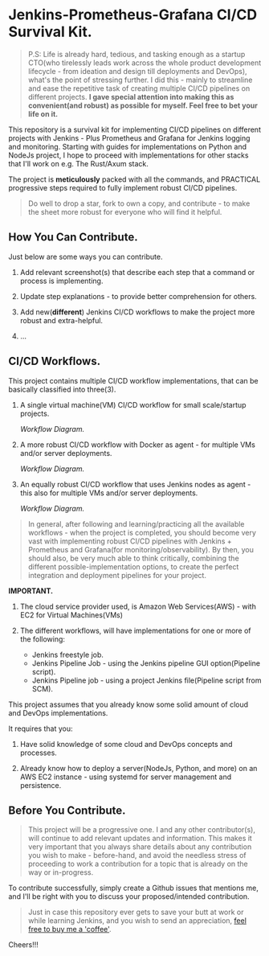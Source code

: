 # Jenkins-Prometheus-Grafana CI/CD Survival Kit.

> P.S: Life is already hard, tedious, and tasking enough as a startup CTO(who tirelessly leads work across the whole product development lifecycle - from ideation and design till deployments and DevOps), what's the point of stressing further. I did this - mainly to streamline and ease the repetitive task of creating multiple CI/CD pipelines on different projects. **I gave special attention into making this as convenient(and robust) as possible for myself. Feel free to bet your life on it.**

This repository is a survival kit for implementing CI/CD pipelines on different projects with Jenkins - Plus Prometheus and Grafana 
for Jenkins logging and monitoring. Starting with guides for implementations on Python and NodeJs project, I hope to proceed with 
implementations for other stacks that I'll work on e.g. The Rust/Axum stack.

The project is **meticulously** packed with all the commands, and PRACTICAL progressive steps required to fully implement robust CI/CD pipelines.

> Do well to drop a star, fork to own a copy, and contribute - to make the sheet more robust for everyone who will find it helpful.

## How You Can Contribute.

Just below are some ways you can contribute.

1. Add relevant screenshot(s) that describe each step that a command or process is implementing.

2. Update step explanations - to provide better comprehension for others.

3. Add new(**different**) Jenkins CI/CD workflows to make the project more robust and extra-helpful.

4. ...

## CI/CD Workflows.

This project contains multiple CI/CD workflow implementations, that can be basically classified into three(3).

1. A single virtual machine(VM) CI/CD workflow for small scale/startup projects.

    _Workflow Diagram._

2. A more robust CI/CD workflow with Docker as agent - for multiple VMs and/or server deployments.

    _Workflow Diagram._

2. An equally robust CI/CD workflow that uses Jenkins nodes as agent - this also for multiple VMs and/or server deployments.

    _Workflow Diagram._

> In general, after following and learning/practicing all the available workflows - when the project is 
> completed, you should become very vast with implementing robust CI/CD pipelines with Jenkins + Prometheus and Grafana(for monitoring/observability).
> By then, you should also, be very much able to think critically, combining the different possible-implementation options, to create the perfect 
> integration and deployment pipelines for your project.


**IMPORTANT.**

1. The cloud service provider used, is Amazon Web Services(AWS) - with EC2 for Virtual Machines(VMs)

2. The different workflows, will have implementations for one or more of the following:

    - Jenkins freestyle job.
    - Jenkins Pipeline Job - using the Jenkins pipeline GUI option(Pipeline script).
    - Jenkins Pipeline job - using a project Jenkins file(Pipeline script from SCM).

This project assumes that you already know some solid amount of cloud and DevOps implementations.

It requires that you:

1. Have solid knowledge of some cloud and DevOps concepts and processes.

2. Already know how to deploy a server(NodeJs, Python, and more) on an AWS EC2 instance - using systemd for server management and persistence.

## Before You Contribute.

> This project will be a progressive one. I and any other contributor(s), will continue to add relevant updates and information. This makes it very important that you always share details about any contribution you wish to make - before-hand, and avoid the needless stress of proceeding to work a contribution for a topic that is already on the way or in-progress.

To contribute successfully, simply create a Github issues that mentions me, and I'll be right with you to discuss your proposed/intended contribution.

> Just in case this repository ever gets to save your butt at work or while learning Jenkins, and you wish to send an appreciation, [feel free to buy me a 'coffee'](https://paystack.com/pay/cagnddqmr2).

Cheers!!!
